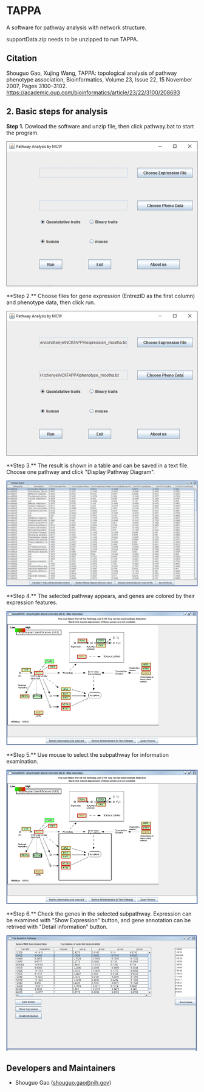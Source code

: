 # TAPPA
A software for pathway analysis with network structure.


supportData.zip needs to be unzipped to run TAPPA.

## Citation
Shouguo Gao, Xujing Wang, TAPPA: topological analysis of pathway phenotype association, Bioinformatics, Volume 23, Issue 22, 15 November 2007, Pages 3100–3102.
https://academic.oup.com/bioinformatics/article/23/22/3100/208693

## 2. Basic steps for analysis

**Step 1.** Dowload the software and unzip file, then click pathway.bat to start the program.
<p align="center">
  <img src='https://raw.githubusercontent.com/shouguog/TAPPA/master/figures/F11.jpg'>
</p>
**Step 2.** Choose files for gene expression (EntrezID as the first column) and phenotype data, then click run.
<p align="center">
  <img src='https://raw.githubusercontent.com/shouguog/TAPPA/master/figures/F2.jpg'>
</p>
**Step 3.** The result is shown in a table and can be saved in a text file. Choose one pathway and click "Display Pathway Diagram".
<p align="center">
  <img src='https://raw.githubusercontent.com/shouguog/TAPPA/master/figures/F3.jpg'>
</p>
**Step 4.** The selected pathway appears, and genes are colored by their expression features.
<p align="center">
  <img src='https://raw.githubusercontent.com/shouguog/TAPPA/master/figures/F4.jpg'>
</p>
**Step 5.** Use mouse to select the subpathway for information examination.
<p align="center">
  <img src='https://raw.githubusercontent.com/shouguog/TAPPA/master/figures/F5.jpg'>
</p>
**Step 6.** Check the genes in the selected subpathway. Expression can be examined with "Show Expression" button, and gene annotation can be retrived with "Detail information" button.
<p align="center">
  <img src='https://raw.githubusercontent.com/shouguog/TAPPA/master/figures/F6.jpg'>
</p>

## Developers and Maintainers
* Shouguo Gao (shouguo.gao@nih.gov)
